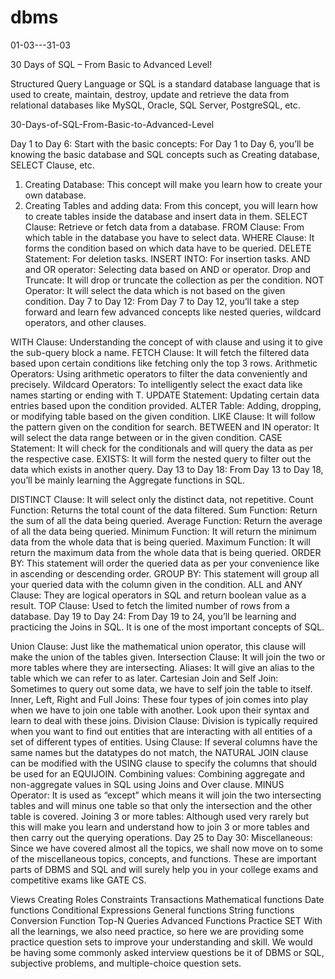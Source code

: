 # dbms
01-03---31-03

30 Days of SQL – From Basic to Advanced Level!

Structured Query Language or SQL is a standard database language that is used to create, maintain, destroy, update and retrieve the data from relational databases like MySQL, Oracle, SQL Server, PostgreSQL, etc.

30-Days-of-SQL-From-Basic-to-Advanced-Level


Day 1 to Day 6:
Start with the basic concepts: For Day 1 to Day 6, you’ll be knowing the basic database and SQL concepts such as Creating database, SELECT Clause, etc. 

1) Creating Database: This concept will make you learn how to create your own database.
2) Creating Tables and adding data: From this concept, you will learn how to create tables inside the database and insert data in them.
SELECT Clause: Retrieve or fetch data from a database.
FROM Clause: From which table in the database you have to select data.
WHERE Clause: It forms the condition based on which data have to be queried.
DELETE Statement: For deletion tasks.
INSERT INTO: For insertion tasks.
AND and OR operator: Selecting data based on AND or operator.
Drop and Truncate: It will drop or truncate the collection as per the condition.
NOT Operator: It will select the data which is not based on the given condition.
Day 7 to Day 12:
From Day 7 to Day 12, you’ll take a step forward and learn few advanced concepts like nested queries, wildcard operators, and other clauses.

WITH Clause: Understanding the concept of with clause and using it to give the sub-query block a name.
FETCH Clause: It will fetch the filtered data based upon certain conditions like fetching only the top 3 rows.
Arithmetic Operators: Using arithmetic operators to filter the data conveniently and precisely.
Wildcard Operators: To intelligently select the exact data like names starting or ending with T.
UPDATE Statement:  Updating certain data entries based upon the condition provided.
ALTER Table: Adding, dropping, or modifying table based on the given condition.
LIKE Clause: It will follow the pattern given on the condition for search.
BETWEEN and IN operator:  It will select the data range between or in the given condition.
CASE Statement: It will check for the conditionals and will query the data as per the respective case.
EXISTS: It will form the nested query to filter out the data which exists in another query.
Day 13 to Day 18:
From Day 13 to Day 18, you’ll be mainly learning the Aggregate functions in SQL.

DISTINCT Clause: It will select only the distinct data, not repetitive.
Count Function: Returns the total count of the data filtered.
Sum Function: Return the sum of all the data being queried.
Average Function: Return the average of all the data being queried.
Minimum Function: It will return the minimum data from the whole data that is being queried.
Maximum Function: It will return the maximum data from the whole data that is being queried.
ORDER BY: This statement will order the queried data as per your convenience like in ascending or descending order.
GROUP BY: This statement will group all your queried data with the column given in the condition.
ALL and ANY Clause: They are logical operators in SQL and return boolean value as a result.
TOP Clause: Used to fetch the limited number of rows from a database.
Day 19 to Day 24:
From Day 19 to 24, you’ll be learning and practicing the Joins in SQL. It is one of the most important concepts of SQL. 

Union Clause: Just like the mathematical union operator, this clause will make the union of the tables given.
Intersection Clause: It will join the two or more tables where they are intersecting.
Aliases: It will give an alias to the table which we can refer to as later.
Cartesian Join and Self Join: Sometimes to query out some data, we have to self join the table to itself.
Inner, Left, Right and Full Joins: These four types of join comes into play when we have to join one table with another. Look upon their syntax and learn to deal with these joins.
Division Clause: Division is typically required when you want to find out entities that are interacting with all entities of a set of different types of entities.
Using Clause: If several columns have the same names but the datatypes do not match, the NATURAL JOIN clause can be modified with the USING clause to specify the columns that should be used for an EQUIJOIN.
Combining values: Combining aggregate and non-aggregate values in SQL using Joins and Over clause.
MINUS Operator: It is used as “except” which means it will join the two intersecting tables and will minus one table so that only the intersection and the other table is covered.
Joining 3 or more tables: Although used very rarely but this will make you learn and understand how to join 3 or more tables and then carry out the querying operations.
Day 25 to Day 30:
Miscellaneous: Since we have covered almost all the topics, we shall now move on to some of the miscellaneous topics, concepts, and functions. These are important parts of DBMS and SQL and will surely help you in your college exams and competitive exams like GATE CS. 

Views
Creating Roles
Constraints
Transactions
Mathematical functions
Date functions
Conditional Expressions
General functions 
String functions
Conversion Function
Top-N Queries
Advanced Functions
Practice SET
With all the learnings, we also need practice, so here we are providing some practice question sets to improve your understanding and skill. We would be having some commonly asked interview questions be it of DBMS or SQL, subjective problems, and multiple-choice question sets.


